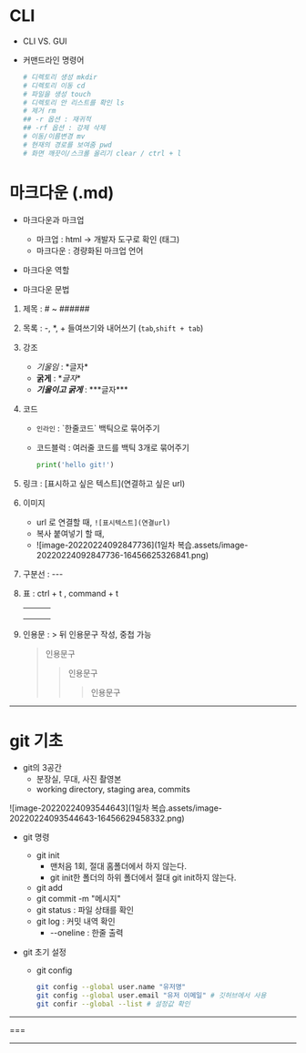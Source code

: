 

# CLI

- CLI VS. GUI

- 커맨드라인 명령어

  ```bash
  # 디렉토리 생성 mkdir
  # 디렉토리 이동 cd
  # 파일을 생성 touch
  # 디렉토리 안 리스트를 확인 ls
  # 제거 rm
  ## -r 옵션 : 재귀적 
  ## -rf 옵션 : 강제 삭제
  # 이동/이름변경 mv
  # 현재의 경로를 보여줌 pwd
  # 화면 깨끗이/스크롤 올리기 clear / ctrl + l 
  ```

# 마크다운 (.md)

- 마크다운과 마크업
  - 마크업 : html -> 개발자 도구로 확인 (태그)
  - 마크다운 : 경량화된 마크업 언어

- 마크다운 역할
- 마크다운 문법

1. 제목 : # ~ ######

2. 목록 : \-, \*, \+  들여쓰기와 내어쓰기 (`tab`,`shift + tab`)

3. 강조

   - *기울임* : \*글자*
   - **굵게** : \**글자**
   - ***기울이고 굵게*** : \*\*\*글자***

4. 코드

   - `인라인` : \`한줄코드` 백틱으로 묶어주기

   - 코드블럭 : 여러줄 코드를 백틱 3개로 묶어주기

     ```python
     print('hello git!')
     ```

5. 링크 : \[표시하고 싶은 텍스트](연결하고 싶은 url)

6. 이미지

   - url 로 연결할 때, `![표시텍스트](연결url)`
   - 복사 붙여넣기 할 때, 
   - ![image-20220224092847736](1일차 복습.assets/image-20220224092847736-16456625326841.png)

7. 구분선 : \---

8. 표 : ctrl + t , command + t

   |      |      |      |
   | ---- | ---- | ---- |
   |      |      |      |
   |      |      |      |
   |      |      |      |

9. 인용문 : \> 뒤 인용문구 작성, 중첩 가능

   > 인용문구
   >
   > > 인용문구
   > >
   > > > 인용문구

---

# git 기초

- git의 3공간
  - 분장실, 무대, 사진 촬영본
  - working directory, staging area, commits

![image-20220224093544643](1일차 복습.assets/image-20220224093544643-16456629458332.png)

- git 명령
  - git init
    - 맨처음 1회, 절대 홈폴더에서 하지 않는다.
    - git init한 폴더의 하위 폴더에서 절대 git init하지 않는다.
  - git add 
  - git commit -m "메시지"
  - git status : 파일 상태를 확인
  - git log : 커밋 내역 확인
    - --oneline : 한줄 출력

- git 초기 설정

  - git config

    ```bash
    git config --global user.name "유저명"
    git config --global user.email "유저 이메일" # 깃허브에서 사용
    git confir --global --list # 설정값 확인
    ```

---
===
***
